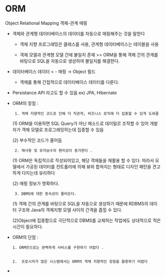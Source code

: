 # ORM

Object Relational Mapping 객체-관계 매핑

- 객체와 관계형 데이터베이스의 데이터를 자동으로 매핑해주는 것을 말한다

    - 객체 지향 프로그래밍은 클래스를 사용, 관계형 데이터베이스는 테이블을 사용

    - 객체 모델과 관계형 모델 간에 불일치 존재 >> ORM을 통해 객체 간의 관계를 바탕으로 SQL을 자동으로 생성하여 불일치를 해결한다.

- 데이터베이스 데이터 < - 매핑 → Object 필드

    - 객체를 통해 간접적으로 데이터베이스 데이터를 다룬다.

- Persistance API 라고도 할 수 있음 ex) JPA, Hibernate

- ORM의 장점 :

       1. 객체 지향적인 코드로 인해 더 직관적, 비즈니스 로직에 더 집중할 수 있게 도와줌 

  (1) ORM을 이용하면 SQL Query가 아닌 메소드로 데이털르 조작할 수 있어 개발자가 객체 모델로 프로그래밍하는데 집중할 수 있음

  (2) 부수적인 코드가 줄어듬

       2. 재사용 및 유지보수의 편리성이 증가한다 .

  (1) ORM은 독립적으로 작성되어있고, 해당 객체들을 재활용 할 수 있다. 따라서 모델에서 가공된 데이터를 컨트롤러에 의해 뷰와 합쳐지는 형태로 디자인 패턴을 견고하게 다지는데 유리하다

  (2) 매핑 정보가 명확하다.

       3. DBMS에 대한 종속성이 줄어든다.

  (1) 객체 간의 관계를 바탕으로 SQL을 자동으로 생성하기 때문에 RDBMS의 데이터 구조와 Java의 객체지향 모델 사이의 간격을 좁힐 수 있다.

  (2)Object에 집중함으로 극단적으로 DBMS를 교체하는 작업에도 상대적으로 적은 시간이 필요하다.


- ORM의 단점 :

      1. ORM만으로는 완벽하게 서비스를 구현하기 어렵다 .


      2.  프로시저가 많은 시스템에서는 ORM의 객체 지향적인 장점을 활용하기 어렵다 
 




-